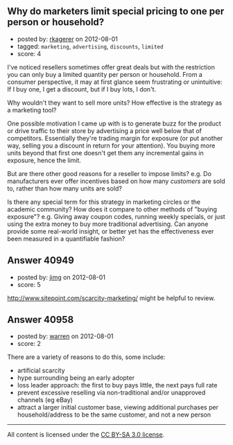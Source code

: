 ## Why do marketers limit special pricing to one per person or household?

- posted by: [rkagerer](https://stackexchange.com/users/-1/19019-rkagerer) on 2012-08-01
- tagged: `marketing`, `advertising`, `discounts`, `limited`
- score: 4

I've noticed resellers sometimes offer great deals but with the restriction you can only buy a limited quantity per person or household.  From a consumer perspective, it may at first glance seem frustrating or unintuitive:  If I buy one, I get a discount, but if I buy lots, I don't.

Why wouldn't they want to sell more units?  How effective is the strategy as a marketing tool?

One possible motivation I came up with is to generate buzz for the product or drive traffic to their store by advertising a price well below that of competitors.  Essentially they're trading margin for exposure (or put another way, selling you a discount in return for your attention).  You buying more units beyond that first one doesn't get them any incremental gains in exposure, hence the limit.

But are there other good reasons for a reseller to impose limits?  e.g. Do manufacturers ever offer incentives based on how many _customers_ are sold to, rather than how many units are sold?

Is there any special term for this strategy in marketing circles or the academic community?  How does it compare to other methods of "buying exposure"?  e.g. Giving away coupon codes, running weekly specials, or just using the extra money to buy more traditional advertising.  Can anyone provide some real-world insight, or better yet has the effectiveness ever been measured in a quantifiable fashion?


## Answer 40949

- posted by: [jimg](https://stackexchange.com/users/-1/2380-jimg) on 2012-08-01
- score: 5

http://www.sitepoint.com/scarcity-marketing/ might be helpful to review.


## Answer 40958

- posted by: [warren](https://stackexchange.com/users/-1/7662-warren) on 2012-08-01
- score: 2

There are a variety of reasons to do this, some include:

- artificial scarcity
- hype surrounding being an early adopter
- loss leader approach: the first to buy pays little, the next pays full rate
- prevent excessive reselling via non-traditional and/or unapproved channels (eg eBay)
- attract a larger initial customer base, viewing additional purchases per household/address to be the same customer, and not a new person



---

All content is licensed under the [CC BY-SA 3.0 license](https://creativecommons.org/licenses/by-sa/3.0/).
